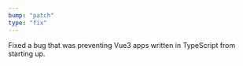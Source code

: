 ```yaml
---
bump: "patch"
type: "fix"
---
```


Fixed a bug that was preventing Vue3 apps written in TypeScript from starting up.
